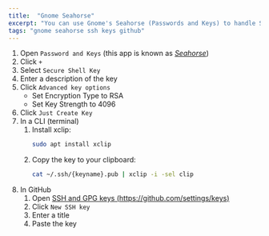 ```yaml
---
title:  "Gnome Seahorse"
excerpt: "You can use Gnome's Seahorse (Passwords and Keys) to handle SSH keys, this is particularly useful when working with GitHub."
tags: "gnome seahorse ssh keys github"
---
```


1. Open `Password and Keys` (this app is known as [_Seahorse_](https://wiki.gnome.org/Apps/Seahorse/))
2. Click `+`
3. Select `Secure Shell Key`
4. Enter a description of the key
5. Click `Advanced key options`
    - Set Encryption Type to RSA
    - Set Key Strength to 4096
6. Click `Just Create Key`
7. In a CLI (terminal)
   1. Install xclip:
       ```bash
       sudo apt install xclip
       ```
   2. Copy the key to your clipboard:
       ```bash
       cat ~/.ssh/{keyname}.pub | xclip -i -sel clip
       ```
8. In GitHub
   1. Open [SSH and GPG keys (https://github.com/settings/keys)](https://github.com/settings/keys)
   2. Click `New SSH key`
   3. Enter a title
   4. Paste the key 